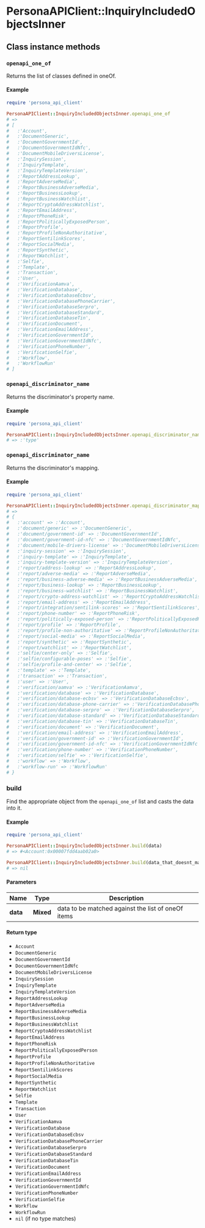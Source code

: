 # PersonaAPIClient::InquiryIncludedObjectsInner

## Class instance methods

### `openapi_one_of`

Returns the list of classes defined in oneOf.

#### Example

```ruby
require 'persona_api_client'

PersonaAPIClient::InquiryIncludedObjectsInner.openapi_one_of
# =>
# [
#   :'Account',
#   :'DocumentGeneric',
#   :'DocumentGovernmentId',
#   :'DocumentGovernmentIdNfc',
#   :'DocumentMobileDriversLicense',
#   :'InquirySession',
#   :'InquiryTemplate',
#   :'InquiryTemplateVersion',
#   :'ReportAddressLookup',
#   :'ReportAdverseMedia',
#   :'ReportBusinessAdverseMedia',
#   :'ReportBusinessLookup',
#   :'ReportBusinessWatchlist',
#   :'ReportCryptoAddressWatchlist',
#   :'ReportEmailAddress',
#   :'ReportPhoneRisk',
#   :'ReportPoliticallyExposedPerson',
#   :'ReportProfile',
#   :'ReportProfileNonAuthoritative',
#   :'ReportSentilinkScores',
#   :'ReportSocialMedia',
#   :'ReportSynthetic',
#   :'ReportWatchlist',
#   :'Selfie',
#   :'Template',
#   :'Transaction',
#   :'User',
#   :'VerificationAamva',
#   :'VerificationDatabase',
#   :'VerificationDatabaseEcbsv',
#   :'VerificationDatabasePhoneCarrier',
#   :'VerificationDatabaseSerpro',
#   :'VerificationDatabaseStandard',
#   :'VerificationDatabaseTin',
#   :'VerificationDocument',
#   :'VerificationEmailAddress',
#   :'VerificationGovernmentId',
#   :'VerificationGovernmentIdNfc',
#   :'VerificationPhoneNumber',
#   :'VerificationSelfie',
#   :'Workflow',
#   :'WorkflowRun'
# ]
```

### `openapi_discriminator_name`

Returns the discriminator's property name.

#### Example

```ruby
require 'persona_api_client'

PersonaAPIClient::InquiryIncludedObjectsInner.openapi_discriminator_name
# => :'type'
```

### `openapi_discriminator_name`

Returns the discriminator's mapping.

#### Example

```ruby
require 'persona_api_client'

PersonaAPIClient::InquiryIncludedObjectsInner.openapi_discriminator_mapping
# =>
# {
#   :'account' => :'Account',
#   :'document/generic' => :'DocumentGeneric',
#   :'document/government-id' => :'DocumentGovernmentId',
#   :'document/government-id-nfc' => :'DocumentGovernmentIdNfc',
#   :'document/mobile-drivers-license' => :'DocumentMobileDriversLicense',
#   :'inquiry-session' => :'InquirySession',
#   :'inquiry-template' => :'InquiryTemplate',
#   :'inquiry-template-version' => :'InquiryTemplateVersion',
#   :'report/address-lookup' => :'ReportAddressLookup',
#   :'report/adverse-media' => :'ReportAdverseMedia',
#   :'report/business-adverse-media' => :'ReportBusinessAdverseMedia',
#   :'report/business-lookup' => :'ReportBusinessLookup',
#   :'report/business-watchlist' => :'ReportBusinessWatchlist',
#   :'report/crypto-address-watchlist' => :'ReportCryptoAddressWatchlist',
#   :'report/email-address' => :'ReportEmailAddress',
#   :'report/integration/sentilink-scores' => :'ReportSentilinkScores',
#   :'report/phone-number' => :'ReportPhoneRisk',
#   :'report/politically-exposed-person' => :'ReportPoliticallyExposedPerson',
#   :'report/profile' => :'ReportProfile',
#   :'report/profile-non-authoritative' => :'ReportProfileNonAuthoritative',
#   :'report/social-media' => :'ReportSocialMedia',
#   :'report/synthetic' => :'ReportSynthetic',
#   :'report/watchlist' => :'ReportWatchlist',
#   :'selfie/center-only' => :'Selfie',
#   :'selfie/configurable-poses' => :'Selfie',
#   :'selfie/profile-and-center' => :'Selfie',
#   :'template' => :'Template',
#   :'transaction' => :'Transaction',
#   :'user' => :'User',
#   :'verification/aamva' => :'VerificationAamva',
#   :'verification/database' => :'VerificationDatabase',
#   :'verification/database-ecbsv' => :'VerificationDatabaseEcbsv',
#   :'verification/database-phone-carrier' => :'VerificationDatabasePhoneCarrier',
#   :'verification/database-serpro' => :'VerificationDatabaseSerpro',
#   :'verification/database-standard' => :'VerificationDatabaseStandard',
#   :'verification/database-tin' => :'VerificationDatabaseTin',
#   :'verification/document' => :'VerificationDocument',
#   :'verification/email-address' => :'VerificationEmailAddress',
#   :'verification/government-id' => :'VerificationGovernmentId',
#   :'verification/government-id-nfc' => :'VerificationGovernmentIdNfc',
#   :'verification/phone-number' => :'VerificationPhoneNumber',
#   :'verification/selfie' => :'VerificationSelfie',
#   :'workflow' => :'Workflow',
#   :'workflow-run' => :'WorkflowRun'
# }
```

### build

Find the appropriate object from the `openapi_one_of` list and casts the data into it.

#### Example

```ruby
require 'persona_api_client'

PersonaAPIClient::InquiryIncludedObjectsInner.build(data)
# => #<Account:0x00007fdd4aab02a0>

PersonaAPIClient::InquiryIncludedObjectsInner.build(data_that_doesnt_match)
# => nil
```

#### Parameters

| Name | Type | Description |
| ---- | ---- | ----------- |
| **data** | **Mixed** | data to be matched against the list of oneOf items |

#### Return type

- `Account`
- `DocumentGeneric`
- `DocumentGovernmentId`
- `DocumentGovernmentIdNfc`
- `DocumentMobileDriversLicense`
- `InquirySession`
- `InquiryTemplate`
- `InquiryTemplateVersion`
- `ReportAddressLookup`
- `ReportAdverseMedia`
- `ReportBusinessAdverseMedia`
- `ReportBusinessLookup`
- `ReportBusinessWatchlist`
- `ReportCryptoAddressWatchlist`
- `ReportEmailAddress`
- `ReportPhoneRisk`
- `ReportPoliticallyExposedPerson`
- `ReportProfile`
- `ReportProfileNonAuthoritative`
- `ReportSentilinkScores`
- `ReportSocialMedia`
- `ReportSynthetic`
- `ReportWatchlist`
- `Selfie`
- `Template`
- `Transaction`
- `User`
- `VerificationAamva`
- `VerificationDatabase`
- `VerificationDatabaseEcbsv`
- `VerificationDatabasePhoneCarrier`
- `VerificationDatabaseSerpro`
- `VerificationDatabaseStandard`
- `VerificationDatabaseTin`
- `VerificationDocument`
- `VerificationEmailAddress`
- `VerificationGovernmentId`
- `VerificationGovernmentIdNfc`
- `VerificationPhoneNumber`
- `VerificationSelfie`
- `Workflow`
- `WorkflowRun`
- `nil` (if no type matches)

